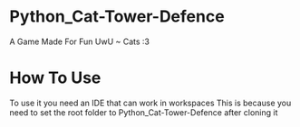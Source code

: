# Python_Cat-Tower-Defence
A Game Made For Fun
UwU ~ Cats :3

# How To Use
To use it you need an IDE that can work in workspaces
This is because you need to set the root folder to Python_Cat-Tower-Defence after cloning it
